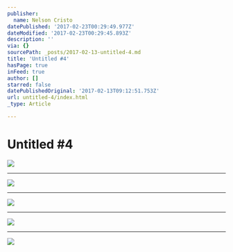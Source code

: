 ```yaml
---
publisher:
  name: Nelson Cristo
datePublished: '2017-02-23T00:29:49.977Z'
dateModified: '2017-02-23T00:29:45.893Z'
description: ''
via: {}
sourcePath: _posts/2017-02-13-untitled-4.md
title: 'Untitled #4'
hasPage: true
inFeed: true
author: []
starred: false
datePublishedOriginal: '2017-02-13T09:12:51.753Z'
url: untitled-4/index.html
_type: Article

---
```

# Untitled \#4
![](https://the-grid-user-content.s3-us-west-2.amazonaws.com/f9cd394d-04e4-45b0-afe6-c41458c209b1.jpg)

---

![](https://the-grid-user-content.s3-us-west-2.amazonaws.com/6c26de69-eac0-4798-9637-31b9810882e8.jpg)

---

![](https://the-grid-user-content.s3-us-west-2.amazonaws.com/8527e91c-da45-488a-9894-92ffe79d315b.jpg)

---

![](https://the-grid-user-content.s3-us-west-2.amazonaws.com/2a2d7f7a-c40a-413a-9743-19f66ece5caf.jpg)

---

![](https://the-grid-user-content.s3-us-west-2.amazonaws.com/82bc8fb2-700c-4ced-9448-5afa024ad280.jpg)